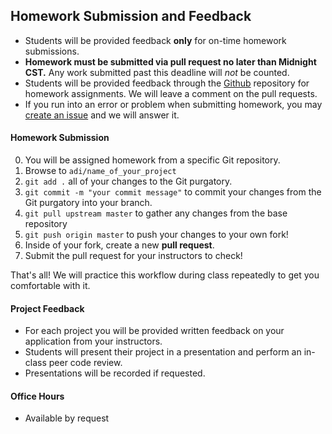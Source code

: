 ## Homework Submission and Feedback

- Students will be provided feedback **only** for on-time homework submissions.
- **Homework must be submitted via pull request no later than Midnight CST.** Any work submitted past this deadline will *not* be counted.
- Students will be provided feedback through the [Github](https://github.com) repository for homework assignments. We will leave a comment on the pull requests.
- If you run into an error or problem when submitting homework, you may [create an issue](https://github.com/BradZzz/adi-mudkipz/issues) and we will answer it.

#### Homework Submission

  0. You will be assigned homework from a specific Git repository.
  1. Browse to `adi/name_of_your_project`
  2. `git add .` all of your changes to the Git purgatory.
  3. `git commit -m "your commit message"` to commit your changes from the Git purgatory into your branch.
  4. `git pull upstream master` to gather any changes from the base repository
  5. `git push origin master` to push your changes to your own fork!
  6. Inside of your fork, create a new **pull request**.
  7. Submit the pull request for your instructors to check!

That's all! We will practice this workflow during class repeatedly to get you comfortable with it.

#### Project Feedback

- For each project you will be provided written feedback on your application from your instructors.
- Students will present their project in a presentation and perform an in-class peer code review.
- Presentations will be recorded if requested.

#### Office Hours

- Available by request